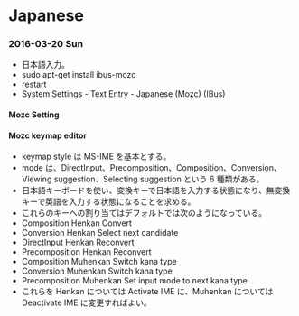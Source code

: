 # Japanese

### 2016-03-20 Sun

- 日本語入力。
- sudo apt-get install ibus-mozc
- restart
- System Settings - Text Entry - Japanese (Mozc) (IBus)

#### Mozc Setting

#### Mozc keymap editor

- keymap style は MS-IME を基本とする。
- mode は、DirectInput、Precomposition、Composition、Conversion、Viewing suggestion、Selecting suggestion という 6 種類がある。
- 日本語キーボードを使い、変換キーで日本語を入力する状態になり、無変換キーで英語を入力する状態になることを求める。
- これらのキーへの割り当てはデフォルトでは次のようになっている。
- Composition	Henkan	Convert
- Conversion	Henkan	Select next candidate
- DirectInput	Henkan	Reconvert
- Precomposition	Henkan	Reconvert
- Composition	Muhenkan	Switch kana type
- Conversion	Muhenkan	Switch kana type
- Precomposition	Muhenkan Set input mode to next kana type
- これらを Henkan については Activate IME に、Muhenkan については Deactivate IME に変更すればよい。